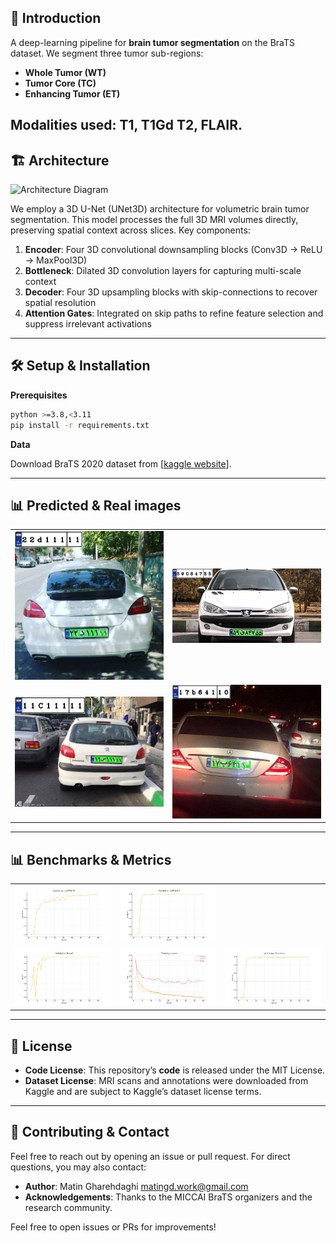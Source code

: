 ## 📖 Introduction

A deep-learning pipeline for **brain tumor segmentation** on the BraTS dataset. We segment three tumor sub-regions:

* **Whole Tumor (WT)**
* **Tumor Core (TC)**
* **Enhancing Tumor (ET)**

Modalities used: T1, T1Gd T2, FLAIR.
---

## 🏗️ Architecture

![Architecture Diagram](assets/3D-U-Net-architecture-diagram.png)

We employ a 3D U-Net (UNet3D) architecture for volumetric brain tumor segmentation. This model processes the full 3D MRI volumes directly, preserving spatial context across slices. Key components:

1. **Encoder**: Four 3D convolutional downsampling blocks (Conv3D → ReLU → MaxPool3D)
2. **Bottleneck**: Dilated 3D convolution layers for capturing multi-scale context
3. **Decoder**: Four 3D upsampling blocks with skip-connections to recover spatial resolution
4. **Attention Gates**: Integrated on skip paths to refine feature selection and suppress irrelevant activations

---

## 🛠️ Setup & Installation

**Prerequisites**

```bash
python >=3.8,<3.11
pip install -r requirements.txt
```

**Data**

Download BraTS 2020 dataset from \[[kaggle website](https://www.kaggle.com/datasets/awsaf49/brats20-dataset-training-validation)].

---

## 📊 Predicted & Real images

<table>
  <tr>
    <td><img src="test images/plate1_detected.jpg" width="480"/></td>
    <td><img src="test images/plate2_detected.jpg" width="480"/></td>
  </tr>
  <tr>
    <td><img src="test images/plate3_detected.jpg" width="480"/></td>
    <td><img src="test images/plate4_detected.jpg" width="480"/></td>
  </tr>
</table>

---

## 📊 Benchmarks & Metrics

<table>
  <tr>
    <td><img src="assets/yolo_map50_95_curve.png" width="480"/></td>
    <td><img src="assets/yolo_validation_map50.png" width="480"/></td>
  </tr>
  <tr>
    <td><img src="assets/yolo_recall_curve.png" width="480"/></td>
    <td><img src="assets/yolo_training_losses.png" width="480"/></td>
    <td><img src="assets/yolo_precision_curve.png" width="480"/></td>
  </tr>
</table>

---

## 📝 License
- **Code License**: This repository’s **code** is released under the MIT License.
- **Dataset License**: MRI scans and annotations were downloaded from Kaggle and are subject to Kaggle’s dataset license terms. 

---

## 🤝 Contributing & Contact
Feel free to reach out by opening an issue or pull request. For direct questions, you may also contact:
* **Author**: Matin Gharehdaghi matingd.work@gmail.com
* **Acknowledgements**: Thanks to the MICCAI BraTS organizers and the research community.

Feel free to open issues or PRs for improvements!
